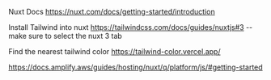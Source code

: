 
Nuxt Docs
https://nuxt.com/docs/getting-started/introduction

Install Tailwind into nuxt
https://tailwindcss.com/docs/guides/nuxtjs#3
 -- make sure to select the nuxt 3 tab

Find the nearest tailwind color
https://tailwind-color.vercel.app/



https://docs.amplify.aws/guides/hosting/nuxt/q/platform/js/#getting-started